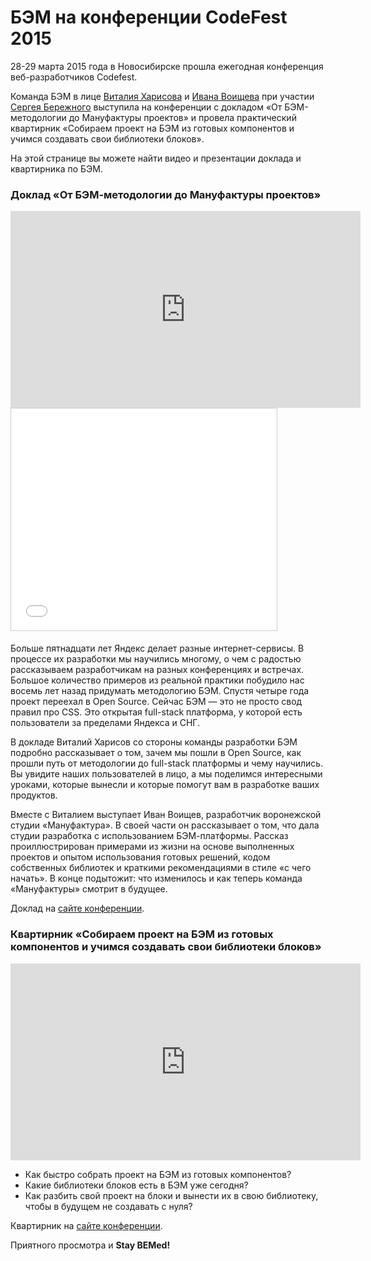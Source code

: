 # БЭМ на конференции CodeFest 2015

28-29 марта 2015 года в Новосибирске прошла ежегодная конференция веб-разработчиков Codefest. 

Команда БЭМ в лице [Виталия Харисова](https://ru.bem.info/authors/harisov-vitaly/) и [Ивана Воищева](https://twitter.com/voischev) 
при участии [Сергея Бережного](https://ru.bem.info/authors/berezhnoy-sergey/) выступила на конференции с докладом «От БЭМ-методологии
до Мануфактуры проектов» и провела практический квартирник «Собираем проект на БЭМ из готовых компонентов и учимся создавать 
свои библиотеки блоков».

На этой странице вы можете найти видео и презентации доклада и квартирника по БЭМ.

### Доклад «От БЭМ-методологии до Мануфактуры проектов»

<iframe width="560" height="315" src="https://www.youtube.com/embed/icAwYLLb3Qs" frameborder="0" allowfullscreen></iframe>

<iframe src="//www.slideshare.net/slideshow/embed_code/key/EhpcZOcO30Phzh" width="425" height="355" frameborder="0" marginwidth="0" marginheight="0" scrolling="no" style="border:1px solid #CCC; border-width:1px; margin-bottom:5px; max-width: 100%;" allowfullscreen> </iframe>

Больше пятнадцати лет Яндекс делает разные интернет-сервисы. В процессе их разработки мы научились многому, о чем с радостью 
рассказываем разработчикам на разных конференциях и встречах. Большое количество примеров из реальной практики побудило нас 
восемь лет назад придумать методологию БЭМ. Спустя четыре года проект переехал в Open Source. Сейчас БЭМ — это не просто свод 
правил про CSS. Это открытая full-stack платформа, у которой есть пользователи за пределами Яндекса и СНГ.

В докладе Виталий Харисов со стороны команды разработки БЭМ подробно рассказывает о том, зачем мы пошли в Open Source, как прошли 
путь от методологии до full-stack платформы и чему научились. Вы увидите наших пользователей в лицо, а мы поделимся интересными 
уроками, которые вынесли и которые помогут вам в разработке ваших продуктов.

Вместе с Виталием выступает Иван Воищев, разработчик воронежской студии «Мануфактура». В своей части он рассказывает о том, что 
дала студии разработка с использованием БЭМ-платформы. Рассказ проиллюстрирован примерами из жизни на основе выполненных проектов и 
опытом использования готовых решений, кодом собственных библиотек и краткими рекомендациями в стиле «с чего начать». В конце 
подытожит: что изменилось и как теперь команда «Мануфактуры» смотрит в будущее.

Доклад на [сайте конференции](http://2015.codefest.ru/lecture/1018).

### Квартирник «Собираем проект на БЭМ из готовых компонентов и учимся создавать свои библиотеки блоков»

<iframe width="560" height="315" src="https://www.youtube.com/embed/9bFbuVGTdCo" frameborder="0" allowfullscreen></iframe>

* Как быстро собрать проект на БЭМ из готовых компонентов?
* Какие библиотеки блоков есть в БЭМ уже сегодня?
* Как разбить свой проект на блоки и вынести их в свою библиотеку, чтобы в будущем не создавать с нуля?

Квартирник на [сайте конференции](http://2015.codefest.ru/lecture/1019).

Приятного просмотра и **Stay BEMed!**
